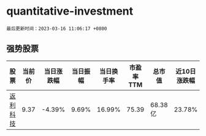# quantitative-investment

`最后更新时间：2023-03-16 11:06:17 +0800`

## 强势股票

|股票|当前价|当日涨跌幅|当日振幅|当日换手率|市盈率TTM|总市值|近10日涨跌幅|
|----|----|----|----|----|----|----|----|
|[返利科技](https://xueqiu.com/S/SH600228)|9.37|-4.39%|9.69%|16.99%|75.39|68.38亿|23.78%|
